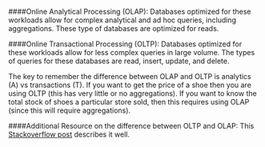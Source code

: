 ####Online Analytical Processing (OLAP):
Databases optimized for these workloads allow for complex analytical and ad hoc queries, including aggregations. These type of databases are optimized for reads.

####Online Transactional Processing (OLTP):
Databases optimized for these workloads allow for less complex queries in large volume. The types of queries for these databases are read, insert, update, and delete.

The key to remember the difference between OLAP and OLTP is analytics (A) vs transactions (T). If you want to get the price of a shoe then you are using OLTP (this has very little or no aggregations). If you want to know the total stock of shoes a particular store sold, then this requires using OLAP (since this will require aggregations).

####Additional Resource on the difference between OLTP and OLAP:
This [Stackoverflow post](https://stackoverflow.com/questions/21900185/what-are-oltp-and-olap-what-is-the-difference-between-them) describes it well.